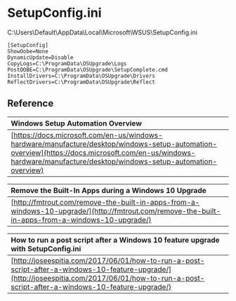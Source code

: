 # SetupConfig.ini

C:\Users\Default\AppData\Local\Microsoft\WSUS\SetupConfig.ini

```text
[SetupConfig]
ShowOobe=None
DynamicUpdate=Disable
CopyLogs=C:\ProgramData\OSUpgrade\Logs
PostOOBE=C:\ProgramData\OSUpgrade\SetupComplete.cmd
InstallDrivers=C:\ProgramData\OSUpgrade\Drivers
ReflectDrivers=C:\ProgramData\OSUpgrade\Reflect
```

## Reference

| Windows Setup Automation Overview |
| :--- |
| [https://docs.microsoft.com/en-us/windows-hardware/manufacture/desktop/windows-setup-automation-overview](https://docs.microsoft.com/en-us/windows-hardware/manufacture/desktop/windows-setup-automation-overview) |

| Remove the Built-In Apps during a Windows 10 Upgrade |
| :--- |
| [http://fmtrout.com/remove-the-built-in-apps-from-a-windows-10-upgrade/](http://fmtrout.com/remove-the-built-in-apps-from-a-windows-10-upgrade/) |

| How to run a post script after a Windows 10 feature upgrade with SetupConfig.ini |
| :--- |
| [http://joseespitia.com/2017/06/01/how-to-run-a-post-script-after-a-windows-10-feature-upgrade/](http://joseespitia.com/2017/06/01/how-to-run-a-post-script-after-a-windows-10-feature-upgrade/) |


